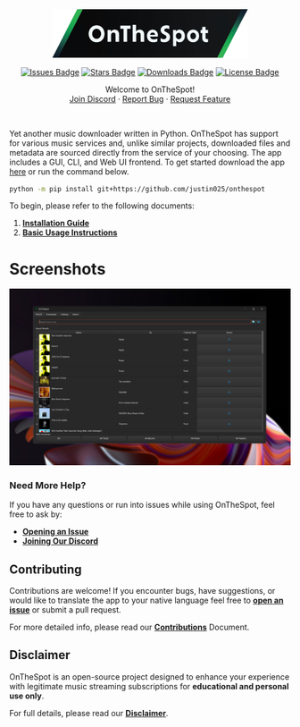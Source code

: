 <div align="center">

<div style="text-align: center;">
  <picture>
    <source media="(prefers-color-scheme: dark)" srcset="assets/01_Logo/Repository-Logo.png">
    <source media="(prefers-color-scheme: light)" srcset="assets/01_Logo/Repository-Logo.png">
    <img src="assets/01_Logo/Repository-Logo.png" alt="Repository Logo" width="350px">
  </picture>
</div>

[![Issues Badge][issues-shield]][issues-url]
[![Stars Badge][stars-shield]][stars-url]
[![Downloads Badge][downloads-shield]][downloads-url]
[![License Badge][license-shield]][license-url]

   <p>
      Welcome to OnTheSpot!
      <br />
      <a href="https://discord.gg/GCQwRBFPk9">Join Discord</a>
      ·
      <a href="https://github.com/justin025/OnTheSpot/issues/new?assignees=&labels=bug&projects=&template=bug-report.yml">Report Bug</a>
      ·
      <a href="https://github.com/justin025/OnTheSpot/issues/new?assignees=&labels=enhancement&projects=&template=feature_request.yml">Request Feature</a>
   </p>
   <br>
</div>

Yet another music downloader written in Python. OnTheSpot has support for various music services and, unlike similar projects, downloaded files and metadata are sourced directly from the service of your choosing. The app includes a GUI, CLI, and Web UI frontend. To get started download the app [here](https://github.com/justin025/onthespot/releases/latest) or run the command below.
```bash
python -m pip install git+https://github.com/justin025/onthespot
```
To begin, please refer to the following documents:

1. [**Installation Guide**](docs/installation.md)
2. [**Basic Usage Instructions**](docs/usage.md)


# Screenshots
![OTS_Overview](assets/02_Images/IMG_Overview.png)


### Need More Help?

If you have any questions or run into issues while using OnTheSpot, feel free to ask by:

- [**Opening an Issue**](https://github.com/justin025/onthespot/issues)
- [**Joining Our Discord**](https://discord.gg/GCQwRBFPk9)

## Contributing

Contributions are welcome! If you encounter bugs, have suggestions, or would like to translate the app to your native language feel free to [**open an issue**](https://github.com/justin025/onthespot/issues) or submit a pull request.

For more detailed info, please read our [**Contributions**](docs/contributing.md) Document.

## Disclaimer

OnTheSpot is an open-source project designed to enhance your experience with legitimate music streaming subscriptions for **educational and personal use only**.

For full details, please read our [**Disclaimer**](docs/disclaimer.md).

<!-- Issues Badge -->
[issues-shield]: https://img.shields.io/github/issues/justin025/onthespot?style=flat&label=Issues&labelColor=001224&color=1DB954
[issues-url]: https://github.com/justin025/onthespot/issues
<!-- Stars Badge -->
[stars-shield]: https://img.shields.io/github/stars/justin025/onthespot?style=flat&label=Stars&labelColor=001224&color=1DB954
[stars-url]: https://github.com/justin025/onthespot/stargazers
<!-- Downloads Badge -->
[downloads-shield]: https://img.shields.io/github/downloads/justin025/onthespot/total.svg?style=flat&label=Downloads&labelColor=001224&color=1DB954
[downloads-url]: https://github.com/justin025/onthespot/releases/
<!-- License Badge -->
[license-shield]: https://img.shields.io/github/license/justin025/onthespot?style=flat&label=License&labelColor=001224&color=1DB954
[license-url]: https://github.com/justin025/onthespot/blob/main/LICENSE
